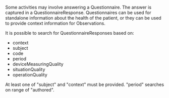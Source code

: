 Some activities may involve answering a Questionnaire. The answer is captured in a QuestionnaireResponse. Questionnaires can be used for standalone information about the health of the patient, or they can be used to provide context information for Observations. 

It is possible to search for QuestionnaireResponses based on:
* context 
* subject
* code
* period
* deviceMeasuringQuality
* situationQuality
* operationQuality

At least one of "subject" and "context" must be provided. "period" searches on range of "authored".
